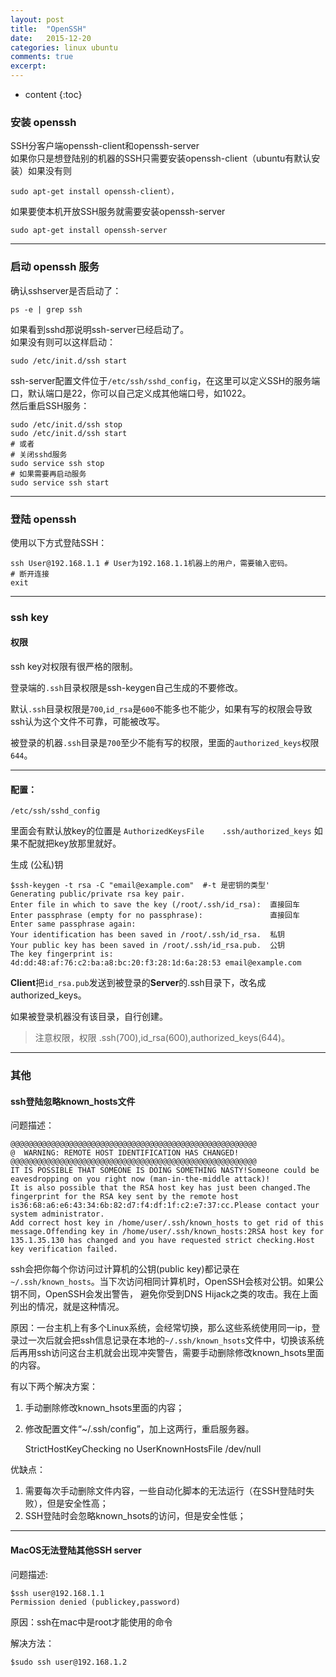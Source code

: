 ```yaml
---
layout: post
title:  "OpenSSH"
date:   2015-12-20 
categories: linux ubuntu
comments: true
excerpt: 
---
```


* content
{:toc}

### 安装 openssh
SSH分客户端openssh-client和openssh-server  
如果你只是想登陆别的机器的SSH只需要安装openssh-client（ubuntu有默认安装）如果没有则

	sudo apt-get install openssh-client），

如果要使本机开放SSH服务就需要安装openssh-server

	sudo apt-get install openssh-server

---

### 启动 openssh 服务

确认sshserver是否启动了：

	ps -e | grep ssh

如果看到sshd那说明ssh-server已经启动了。  
如果没有则可以这样启动：

	sudo /etc/init.d/ssh start  

ssh-server配置文件位于`/etc/ssh/sshd_config`，在这里可以定义SSH的服务端口，默认端口是22，你可以自己定义成其他端口号，如1022。  
然后重启SSH服务：

	sudo /etc/init.d/ssh stop
	sudo /etc/init.d/ssh start
	# 或者
	# 关闭sshd服务
	sudo service ssh stop
	# 如果需要再启动服务
	sudo service ssh start

---

### 登陆 openssh

使用以下方式登陆SSH：
	
	ssh User@192.168.1.1 # User为192.168.1.1机器上的用户，需要输入密码。
	# 断开连接
	exit

---

### ssh key

#### 权限
ssh key对权限有很严格的限制。 

登录端的`.ssh`目录权限是ssh-keygen自己生成的不要修改。

默认`.ssh`目录权限是`700`,`id_rsa`是`600`不能多也不能少，如果有写的权限会导致 ssh认为这个文件不可靠，可能被改写。

被登录的机器`.ssh`目录是`700`至少不能有写的权限，里面的`authorized_keys`权限`644`。

---

#### 配置： 

`/etc/ssh/sshd_config`

里面会有默认放key的位置是 `AuthorizedKeysFile    .ssh/authorized_keys`
如果不配就把key放那里就好。

生成 (公私)钥

	$ssh-keygen -t rsa -C "email@example.com"  #-t 是密钥的类型'    
	Generating public/private rsa key pair.
	Enter file in which to save the key (/root/.ssh/id_rsa):  直接回车
	Enter passphrase (empty for no passphrase):               直接回车
	Enter same passphrase again:
	Your identification has been saved in /root/.ssh/id_rsa.  私钥
	Your public key has been saved in /root/.ssh/id_rsa.pub.  公钥
	The key fingerprint is:
	4d:dd:48:af:76:c2:ba:a8:bc:20:f3:28:1d:6a:28:53 email@example.com

**Client**把`id_rsa.pub`发送到被登录的**Server**的.ssh目录下，改名成authorized_keys。

如果被登录机器没有该目录，自行创建。

>注意权限，权限 .ssh(700),id_rsa(600),authorized_keys(644)。

---

### 其他

#### ssh登陆忽略known_hosts文件
问题描述：

	@@@@@@@@@@@@@@@@@@@@@@@@@@@@@@@@@@@@@@@@@@@@@@@@@@@@@@@
	@  WARNING: REMOTE HOST IDENTIFICATION HAS CHANGED! 
	@@@@@@@@@@@@@@@@@@@@@@@@@@@@@@@@@@@@@@@@@@@@@@@@@@@@@@@
	IT IS POSSIBLE THAT SOMEONE IS DOING SOMETHING NASTY!Someone could be eavesdropping on you right now (man-in-the-middle attack)!
	It is also possible that the RSA host key has just been changed.The fingerprint for the RSA key sent by the remote host is36:68:a6:e6:43:34:6b:82:d7:f4:df:1f:c2:e7:37:cc.Please contact your system administrator.
	Add correct host key in /home/user/.ssh/known_hosts to get rid of this message.Offending key in /home/user/.ssh/known_hosts:2RSA host key for 135.1.35.130 has changed and you have requested strict checking.Host key verification failed.

ssh会把你每个你访问过计算机的公钥(public key)都记录在`~/.ssh/known_hosts`。当下次访问相同计算机时，OpenSSH会核对公钥。如果公钥不同，OpenSSH会发出警告， 避免你受到DNS Hijack之类的攻击。我在上面列出的情况，就是这种情况。

原因：一台主机上有多个Linux系统，会经常切换，那么这些系统使用同一ip，登录过一次后就会把ssh信息记录在本地的`~/.ssh/known_hsots`文件中，切换该系统后再用ssh访问这台主机就会出现冲突警告，需要手动删除修改known_hsots里面的内容。

有以下两个解决方案：  
1. 手动删除修改known_hsots里面的内容；  
2. 修改配置文件“~/.ssh/config”，加上这两行，重启服务器。
   
	StrictHostKeyChecking no
	UserKnownHostsFile /dev/null

优缺点：  
1. 需要每次手动删除文件内容，一些自动化脚本的无法运行（在SSH登陆时失败），但是安全性高；  
2. SSH登陆时会忽略known_hsots的访问，但是安全性低；

---

#### MacOS无法登陆其他SSH server 
问题描述:

	$ssh user@192.168.1.1
	Permission denied (publickey,password)

原因：ssh在mac中是root才能使用的命令

解决方法：

	$sudo ssh user@192.168.1.2

